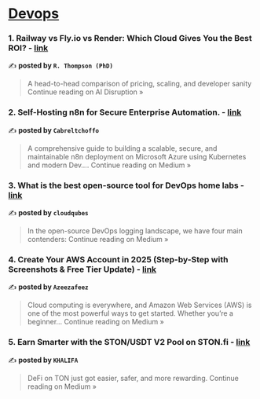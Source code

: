 
<h1><a href=https://medium.com/tag/devops/recommended target="_blank" rel="noopener noreferrer">Devops</a></h1>
<h3>1. Railway vs Fly.io vs Render: Which Cloud Gives You the Best ROI? - <a href="https://medium.com/ai-disruption/railway-vs-fly-io-vs-render-which-cloud-gives-you-the-best-roi-2e3305399e5b?source=rss------devops-5" target="_blank" rel="noopener noreferrer">link</a></h3>

✍️ **posted by `R. Thompson (PhD)`**

<blockquote>A head-to-head comparison of pricing, scaling, and developer sanity
Continue reading on AI Disruption »</blockquote>

<h3>2. Self-Hosting n8n for Secure Enterprise Automation. - <a href="https://medium.com/@cabreltchoffo12/self-hosting-n8n-for-secure-enterprise-automation-c5ab8e35f426?source=rss------devops-5" target="_blank" rel="noopener noreferrer">link</a></h3>

✍️ **posted by `Cabreltchoffo`**

<blockquote>A comprehensive guide to building a scalable, secure, and maintainable n8n deployment on Microsoft Azure using Kubernetes and modern Dev….
Continue reading on Medium »</blockquote>

<h3>3. What is the best open-source tool for DevOps home labs - <a href="https://medium.com/@cloud.qubes/what-is-the-best-open-source-tool-for-devops-home-labs-bab4e94a242d?source=rss------devops-5" target="_blank" rel="noopener noreferrer">link</a></h3>

✍️ **posted by `cloudqubes`**

<blockquote>In the open-source DevOps logging landscape, we have four main contenders:
Continue reading on Medium »</blockquote>

<h3>4. Create Your AWS Account in 2025 (Step-by-Step with Screenshots & Free Tier Update) - <a href="https://medium.com/@azeezafeez119/create-your-aws-account-in-2025-step-by-step-with-screenshots-free-tier-update-aecdbf3fd74d?source=rss------devops-5" target="_blank" rel="noopener noreferrer">link</a></h3>

✍️ **posted by `Azeezafeez`**

<blockquote>Cloud computing is everywhere, and Amazon Web Services (AWS) is one of the most powerful ways to get started. Whether you’re a beginner…
Continue reading on Medium »</blockquote>

<h3>5. Earn Smarter with the STON/USDT V2 Pool on STON.fi - <a href="https://medium.com/@khalifaseidu39/earn-smarter-with-the-ston-usdt-v2-pool-on-ston-fi-0a6a5bb44407?source=rss------devops-5" target="_blank" rel="noopener noreferrer">link</a></h3>

✍️ **posted by `KHALIFA `**

<blockquote>DeFi on TON just got easier, safer, and more rewarding.
Continue reading on Medium »</blockquote>


